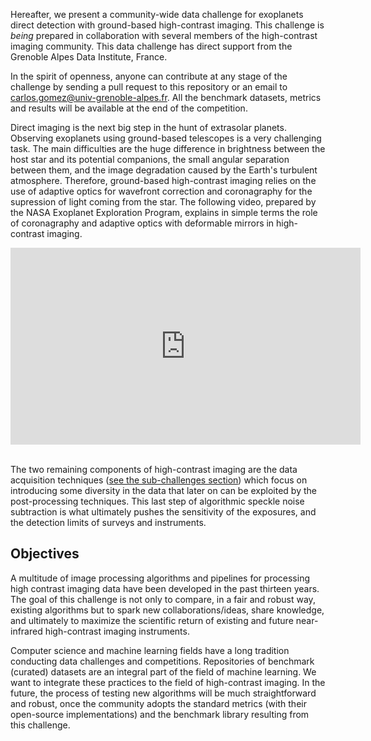 Hereafter, we present a community-wide data challenge for exoplanets direct detection with ground-based high-contrast imaging. This challenge is *being* prepared in collaboration with several members of the high-contrast imaging community. This data challenge has direct support from the Grenoble Alpes Data Institute, France.

In the spirit of openness, anyone can contribute at any stage of the challenge by sending a pull request to this repository or an email to [carlos.gomez@univ-grenoble-alpes.fr](mailto:carlos.gomez@univ-grenoble-alpes.fr). All the benchmark datasets, metrics and results will be available at the end of the competition.

Direct imaging is the next big step in the hunt of extrasolar planets. Observing exoplanets using ground-based telescopes is a very challenging task. The main difficulties are the huge difference in brightness between the host star and its potential companions, the small angular separation between them, and the image degradation caused by the Earth's turbulent atmosphere. Therefore, ground-based high-contrast imaging relies on the use of adaptive optics for wavefront correction and coronagraphy for the supression of light coming from the star. The following video, prepared by the NASA Exoplanet Exploration Program, explains in simple terms the role of coronagraphy and adaptive optics with deformable mirrors in high-contrast imaging.  

<iframe width="560" height="315" src="https://www.youtube.com/embed/SpzeS7KBGkw?rel=0" frameborder="0" allow="autoplay; encrypted-media" allowfullscreen></iframe>
<br><br>

The two remaining components of high-contrast imaging are the data acquisition techniques ([see the sub-challenges section](pages/subchallenges.md)) which focus on introducing some diversity in the data that later on can be exploited by the post-processing techniques. This last step of algorithmic speckle noise subtraction is what ultimately pushes the sensitivity of the exposures, and the detection limits of surveys and instruments. 

## Objectives

A multitude of image processing algorithms and pipelines for processing high contrast imaging data have been developed in the past thirteen years. The goal of this challenge is not only to compare, in a fair and robust way, existing algorithms but to spark new collaborations/ideas, share knowledge, and ultimately to maximize the scientific return of existing and future near-infrared high-contrast imaging instruments.

Computer science and machine learning fields have a long tradition conducting data challenges and competitions. Repositories of benchmark (curated) datasets are an integral part of the field of machine learning. We want to integrate these practices to the field of high-contrast imaging. In the future, the process of testing new algorithms will be much straightforward and robust, once the community adopts the standard metrics (with their open-source implementations) and the benchmark library resulting from this challenge.  

 


